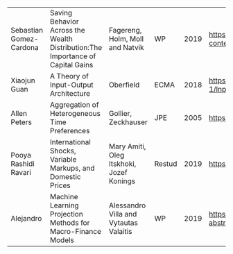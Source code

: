 <table>
  <tr>
   <td>Sebastian Gomez-Cardona
   </td>
   <td>Saving Behavior Across the Wealth Distribution:The Importance of Capital Gains
   </td>
   <td>Fagereng, Holm, Moll and Natvik
   </td>
   <td>WP
   </td>
   <td><p style="text-align: right">
2019</p>

   </td>
   <td><a href="https://benjaminmoll.com/wp-content/uploads/2019/07/SBWD.pdf">https://benjaminmoll.com/wp-content/uploads/2019/07/SBWD.pdf</a>
   </td>
  </tr>
  <tr>
   <td>Xiaojun Guan
   </td>
   <td>A Theory of Input-Output Architecture
   </td>
   <td>Oberfield
   </td>
   <td>ECMA
   </td>
   <td><p style="text-align: right">
2018</p>

   </td>
   <td><a href="https://sites.google.com/site/ezraoberfield/working-papers-1/InputNetwork.pdf?attredirects=0">https://sites.google.com/site/ezraoberfield/working-papers-1/InputNetwork.pdf?attredirects=0</a>
   </td>
  </tr>
  <tr>
   <td>Allen Peters
   </td>
   <td>Aggregation of Heterogeneous Time Preferences
   </td>
   <td>Gollier, Zeckhauser
   </td>
   <td>JPE
   </td>
   <td><p style="text-align: right">
2005</p>

   </td>
   <td><a href="https://www.journals.uchicago.edu/doi/full/10.1086/430853">https://www.journals.uchicago.edu/doi/full/10.1086/430853</a>
   </td>
  </tr>
  <tr>
   <td>Pooya Rashidi Ravari
   </td>
   <td>International Shocks, Variable Markups, and Domestic Prices
   </td>
   <td>Mary Amiti, Oleg Itskhoki, Jozef Konings
   </td>
   <td>Restud
   </td>
   <td><p style="text-align: right">
2019</p>

   </td>
   <td><a href="https://academic.oup.com/restud/article/86/6/2356/5306042">https://academic.oup.com/restud/article/86/6/2356/5306042</a>
   </td>
  </tr>
  <tr>
   <td>Alejandro
   </td>
   <td>Machine Learning Projection Methods for Macro-Finance Models
   </td>
   <td>Alessandro Villa and Vytautas Valaitis
   </td>
   <td>WP
   </td>
   <td><p style="text-align: right">
2019</p>

   </td>
   <td><a href="https://papers.ssrn.com/sol3/papers.cfm?abstract_id=3209934">https://papers.ssrn.com/sol3/papers.cfm?abstract_id=3209934</a>
   </td>
  </tr>
</table>
